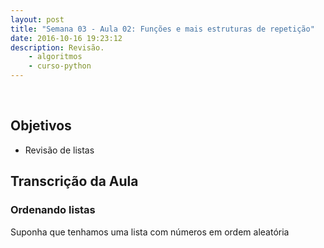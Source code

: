 ```yaml
---
layout: post
title: "Semana 03 - Aula 02: Funções e mais estruturas de repetição"
date: 2016-10-16 19:23:12
description: Revisão. 
    - algoritmos
    - curso-python
---
```


&nbsp;

## Objetivos

* Revisão de listas

## Transcrição da Aula

### Ordenando listas

Suponha que tenhamos uma lista com números em ordem aleatória